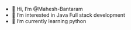 - 👋 Hi, I’m @Mahesh-Bantaram
- 👀 I’m interested in Java Full stack development
- 🌱 I’m currently learning python

<!---
Mahesh-Bantaram/Mahesh-Bantaram is a ✨ special ✨ repository because its `README.md` (this file) appears on your GitHub profile.
You can click the Preview link to take a look at your changes.
--->
